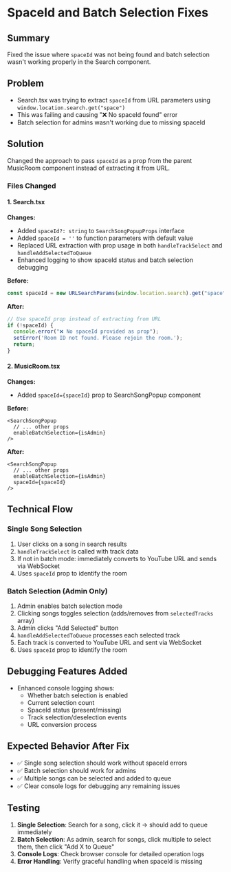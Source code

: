 # SpaceId and Batch Selection Fixes

## Summary
Fixed the issue where `spaceId` was not being found and batch selection wasn't working properly in the Search component.

## Problem
- Search.tsx was trying to extract `spaceId` from URL parameters using `window.location.search.get("space")`
- This was failing and causing "❌ No spaceId found" error
- Batch selection for admins wasn't working due to missing spaceId

## Solution
Changed the approach to pass `spaceId` as a prop from the parent MusicRoom component instead of extracting it from URL.

### Files Changed

#### 1. Search.tsx
**Changes:**
- Added `spaceId?: string` to `SearchSongPopupProps` interface
- Added `spaceId = ''` to function parameters with default value
- Replaced URL extraction with prop usage in both `handleTrackSelect` and `handleAddSelectedToQueue`
- Enhanced logging to show spaceId status and batch selection debugging

**Before:**
```typescript
const spaceId = new URLSearchParams(window.location.search).get("space") || "";
```

**After:**
```typescript
// Use spaceId prop instead of extracting from URL
if (!spaceId) {
  console.error("❌ No spaceId provided as prop");
  setError('Room ID not found. Please rejoin the room.');
  return;
}
```

#### 2. MusicRoom.tsx
**Changes:**
- Added `spaceId={spaceId}` prop to SearchSongPopup component

**Before:**
```tsx
<SearchSongPopup 
  // ... other props
  enableBatchSelection={isAdmin}
/>
```

**After:**
```tsx
<SearchSongPopup 
  // ... other props
  enableBatchSelection={isAdmin}
  spaceId={spaceId}
/>
```

## Technical Flow

### Single Song Selection
1. User clicks on a song in search results
2. `handleTrackSelect` is called with track data
3. If not in batch mode: immediately converts to YouTube URL and sends via WebSocket
4. Uses `spaceId` prop to identify the room

### Batch Selection (Admin Only)
1. Admin enables batch selection mode
2. Clicking songs toggles selection (adds/removes from `selectedTracks` array)
3. Admin clicks "Add Selected" button
4. `handleAddSelectedToQueue` processes each selected track
5. Each track is converted to YouTube URL and sent via WebSocket
6. Uses `spaceId` prop to identify the room

## Debugging Features Added
- Enhanced console logging shows:
  - Whether batch selection is enabled
  - Current selection count
  - SpaceId status (present/missing)
  - Track selection/deselection events
  - URL conversion process

## Expected Behavior After Fix
- ✅ Single song selection should work without spaceId errors
- ✅ Batch selection should work for admins
- ✅ Multiple songs can be selected and added to queue
- ✅ Clear console logs for debugging any remaining issues

## Testing
1. **Single Selection**: Search for a song, click it → should add to queue immediately
2. **Batch Selection**: As admin, search for songs, click multiple to select them, then click "Add X to Queue"
3. **Console Logs**: Check browser console for detailed operation logs
4. **Error Handling**: Verify graceful handling when spaceId is missing
